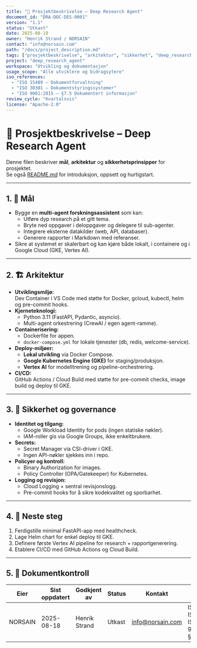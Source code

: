 ```yaml
---
title: "📘 Prosjektbeskrivelse – Deep Research Agent"
document_id: "DRA-DOC-DES-0001"
version: "1.1"
status: "Utkast"
date: 2025-08-18
owner: "Henrik Strand / NORSAIN"
contact: "info@norsain.com"
path: "/docs/project_description.md"
tags: ["prosjektbeskrivelse", "arkitektur", "sikkerhet", "deep_research_agent"]
project: "deep_research_agent"
workspace: "Utvikling og dokumentasjon"
usage_scope: "Alle utviklere og bidragsytere"
iso_references:
  - "ISO 15489 – Dokumentforvaltning"
  - "ISO 30301 – Dokumentstyringssystemer"
  - "ISO 9001:2015 – §7.5 Dokumentert informasjon"
review_cycle: "Kvartalsvis"
license: "Apache-2.0"
---
```


# 📘 Prosjektbeskrivelse – Deep Research Agent

Denne filen beskriver **mål**, **arkitektur** og **sikkerhetsprinsipper** for prosjektet.  
Se også [README.md](./README.md) for introduksjon, oppsett og hurtigstart.

---

## 1. 🎯 Mål

- Bygge en **multi-agent forskningsassistent** som kan:
  - Utføre dyp research på et gitt tema.
  - Bryte ned oppgaver i deloppgaver og delegere til sub-agenter.
  - Integrere eksterne datakilder (web, API, databaser).
  - Generere rapporter i Markdown med referanser.
- Sikre at systemet er skalerbart og kan kjøre både lokalt, i containere og i Google Cloud (GKE, Vertex AI).

---

## 2. 🏗️ Arkitektur

- **Utviklingsmiljø:**  
  Dev Container i VS Code med støtte for Docker, gcloud, kubectl, helm og pre-commit hooks.
- **Kjerneteknologi:**  
  - Python 3.11 (FastAPI, Pydantic, asyncio).  
  - Multi-agent orkestrering (CrewAI / egen agent-ramme).
- **Containerisering:**  
  - Dockerfile for appen.  
  - `docker-compose.yml` for lokale tjenester (db, redis, welcome-service).
- **Deploy-miljøer:**  
  - **Lokal utvikling** via Docker Compose.  
  - **Google Kubernetes Engine (GKE)** for staging/produksjon.  
  - **Vertex AI** for modelltrening og pipeline-orchestrering.
- **CI/CD:**  
  GitHub Actions / Cloud Build med støtte for pre-commit checks, image build og deploy til GKE.

---

## 3. 🔐 Sikkerhet og governance

- **Identitet og tilgang:**  
  - Google Workload Identity for pods (ingen statiske nøkler).  
  - IAM-roller gis via Google Groups, ikke enkeltbrukere.
- **Secrets:**  
  - Secret Manager via CSI-driver i GKE.  
  - Ingen API-nøkler sjekkes inn i repo.
- **Policyer og kontroll:**  
  - Binary Authorization for images.  
  - Policy Controller (OPA/Gatekeeper) for Kubernetes.
- **Logging og revisjon:**  
  - Cloud Logging + sentral revisjonslogg.  
  - Pre-commit hooks for å sikre kodekvalitet og sporbarhet.

---

## 4. 📅 Neste steg

1. Ferdigstille minimal FastAPI-app med healthcheck.  
2. Lage Helm chart for enkel deploy til GKE.  
3. Definere første Vertex AI pipeline for research + rapportgenerering.  
4. Etablere CI/CD med GitHub Actions og Cloud Build.  

---

## 5. 📑 Dokumentkontroll

| Eier       | Sist oppdatert | Godkjent av       | Status | Kontakt          | ISO-samsvar |
|------------|----------------|-------------------|--------|------------------|-------------|
| NORSAIN    | 2025-08-18     | Henrik Strand     | Utkast | info@norsain.com | ISO 15489, ISO 30301, ISO 9001:2015 §7.5 |

